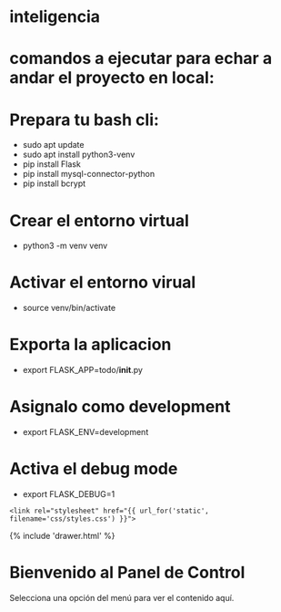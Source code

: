 # inteligencia

# comandos a ejecutar para echar a andar el proyecto en local:

# Prepara tu bash cli:

- sudo apt update
- sudo apt install python3-venv
- pip install Flask
- pip install mysql-connector-python
- pip install bcrypt

# Crear el entorno virtual

- python3 -m venv venv

# Activar el entorno virual

- source venv/bin/activate

# Exporta la aplicacion

- export FLASK_APP=todo/**init**.py

# Asignalo como development

- export FLASK_ENV=development

# Activa el debug mode

- export FLASK_DEBUG=1

<!-- PLANTILLA DE SCREENS DE HTML -->

<!DOCTYPE html>
<html lang="en">
<head>
    <meta charset="UTF-8">
    <meta name="viewport" content="width=device-width, initial-scale=1.0">
    <title>Bienvenido</title>

    <link rel="stylesheet" href="{{ url_for('static', filename='css/styles.css') }}">

</head>
<body>
    <div class="container">
        {% include 'drawer.html' %}
        <div class="content">
            <div>
                <h1>Bienvenido al Panel de Control</h1>
                <p>Selecciona una opción del menú para ver el contenido aquí.</p>
            </div>
        </div>
    </div>
</body>
</html>
